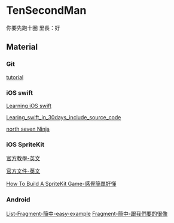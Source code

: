 # TenSecondMan
你要先跑十圈
里長：好
## Material
### Git
[tutorial](https://github.com/doggy8088/Learn-Git-in-30-days/tree/master/zh-tw)
### iOS swift
[Learning iOS swift](http://www.codedata.com.tw/mobile/swift-tutorial-class-1-xcode-helloworld)

[Learing_swift_in_30days_include_source_code](https://github.com/allenwong/30DaysofSwift)

[north seven Ninja](https://github.com/BakerLi/Ninja)
### iOS SpriteKit
[官方教學-英文](https://developer.apple.com/library/content/documentation/Swift/Conceptual/Swift_Programming_Language/TheBasics.html#//apple_ref/doc/uid/TP40014097-CH5-ID309)

[官方文件-英文](https://developer.apple.com/library/content/documentation/GraphicsAnimation/Conceptual/SpriteKit_PG/Physics/Physics.html)

[How To Build A SpriteKit Game-感覺簡單好懂](https://www.smashingmagazine.com/2016/11/how-to-build-a-spritekit-game-in-swift-3-part-1/)  

### Android
[List-Fragment-簡中-easy-example](http://www.cnblogs.com/smyhvae/p/4000483.html)
[Fragment-簡中-跟我們要的很像](http://blog.csdn.net/lmj623565791/article/details/37970961)
